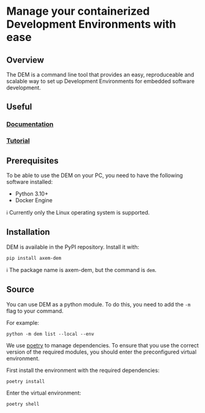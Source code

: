 # Manage your containerized Development Environments with ease

## Overview
The DEM is a command line tool that provides an easy, reproduceable and scalable way to set up 
Development Environments for embedded software development.

## Useful
### [Documentation](https://www.axemsolutions.io/dem_doc/index.html)
### [Tutorial](https://www.axemsolutions.io/tutorial/index.html)

## Prerequisites

To be able to use the DEM on your PC, you need to have the following software installed:

- Python 3.10+
- Docker Engine

:information_source: Currently only the Linux operating system is supported.

## Installation

DEM is available in the PyPI repository. Install it with:

    pip install axem-dem

:information_source: The package name is axem-dem, but the command is `dem`.

## Source

You can use DEM as a python module. To do this, you need to add the `-m` flag to your command.

For example:

    python -m dem list --local --env

We use [poetry](https://python-poetry.org/) to manage dependencies. To ensure that you use the 
correct version of the required modules, you should enter the preconfigured virtual environment.

First install the environment with the required dependencies:

    poetry install

Enter the virtual environment:

    poetry shell